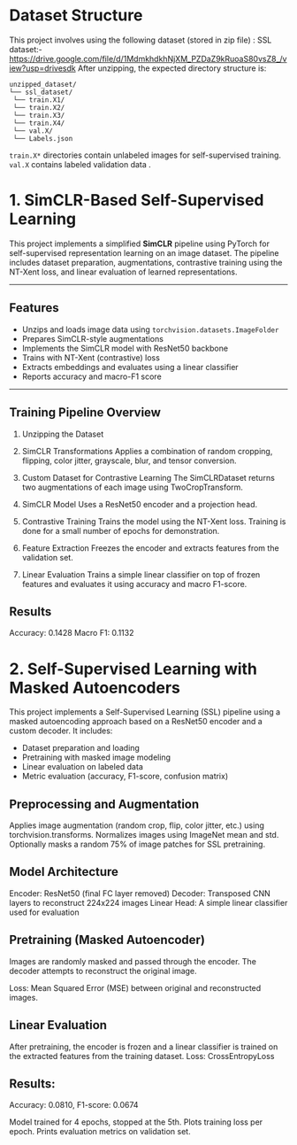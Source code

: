 
#   Dataset Structure

This project involves using the following dataset (stored in zip file) :
SSL dataset:-  https://drive.google.com/file/d/1MdmkhdkhNjXM_PZDaZ9kRuoaS80vsZ8_/view?usp=drivesdk
After unzipping, the expected directory structure is:

```
unzipped_dataset/
└── ssl_dataset/
 └── train.X1/
 └── train.X2/
 └── train.X3/
 └── train.X4/
 └── val.X/
 └── Labels.json
```

 `train.X*` directories contain unlabeled images for self-supervised training.
 `val.X` contains labeled validation data .

# 1. SimCLR-Based Self-Supervised Learning 

This project implements a simplified **SimCLR** pipeline using PyTorch for self-supervised representation learning on an image dataset. The pipeline includes dataset preparation, augmentations, contrastive training using the NT-Xent loss, and linear evaluation of learned representations.

---

##  Features

-  Unzips and loads image data using `torchvision.datasets.ImageFolder`
-  Prepares SimCLR-style augmentations
-  Implements the SimCLR model with ResNet50 backbone
-  Trains with NT-Xent (contrastive) loss
-  Extracts embeddings and evaluates using a linear classifier
-  Reports accuracy and macro-F1 score

---

## Training Pipeline Overview

1. Unzipping the Dataset

2. SimCLR Transformations
Applies a combination of random cropping, flipping, color jitter, grayscale, blur, and tensor conversion.

3. Custom Dataset for Contrastive Learning
The SimCLRDataset returns two augmentations of each image using TwoCropTransform.

4. SimCLR Model
Uses a ResNet50 encoder and a projection head.

5. Contrastive Training
Trains the model using the NT-Xent loss. Training is done for a small number of epochs for demonstration.

6. Feature Extraction
Freezes the encoder and extracts features from the validation set.

7. Linear Evaluation
Trains a simple linear classifier on top of frozen features and evaluates it using accuracy and macro F1-score.


## Results 
Accuracy: 0.1428
Macro F1: 0.1132 



# 2. Self-Supervised Learning with Masked Autoencoders 

This project implements a Self-Supervised Learning (SSL) pipeline using a masked autoencoding approach based on a ResNet50 encoder and a custom decoder. It includes:

- Dataset preparation and loading
- Pretraining with masked image modeling
- Linear evaluation on labeled data
- Metric evaluation (accuracy, F1-score, confusion matrix)

## Preprocessing and Augmentation

Applies image augmentation (random crop, flip, color jitter, etc.) using torchvision.transforms.
Normalizes images using ImageNet mean and std.
Optionally masks a random 75% of image patches for SSL pretraining.
 
## Model Architecture

Encoder: ResNet50 (final FC layer removed)
Decoder: Transposed CNN layers to reconstruct 224x224 images
Linear Head: A simple linear classifier used for evaluation

## Pretraining (Masked Autoencoder)

Images are randomly masked and passed through the encoder. The decoder attempts to reconstruct the original image.

Loss: Mean Squared Error (MSE) between original and reconstructed images.

## Linear Evaluation

After pretraining, the encoder is frozen and a linear classifier is trained on the extracted features from the training dataset.
Loss: CrossEntropyLoss

## Results:
Accuracy: 0.0810,
F1-score: 0.0674

Model trained for 4 epochs, stopped at the 5th.
Plots training loss per epoch.
Prints evaluation metrics on validation set.

